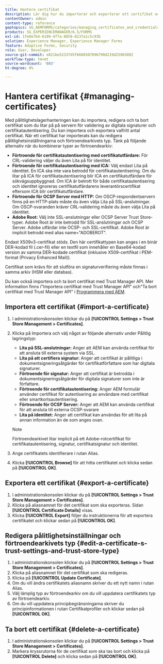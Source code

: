 ```yaml
---
title: Hantera certifikat
description: Lär dig hur du importerar och exporterar ett certifikat och redigerar dess pålitlighetsinställningar.
contentOwner: admin
content-type: reference
geptopics: SG_AEMFORMS/categories/managing_certificates_and_credentials
products: SG_EXPERIENCEMANAGER/6.5/FORMS
exl-id: 1fe0e7b4-6109-4f7a-8858-8237a1c5c93b
solution: Experience Manager, Experience Manager Forms
feature: Adaptive Forms, Security
role: User, Developer
source-git-commit: e821be5233fd5f6688507096790d219d25903892
workflow-type: tm+mt
source-wordcount: '603'
ht-degree: 0%

---
```


# Hantera certifikat {#managing-certificates}

Med pålitlighetslagerhanteringen kan du importera, redigera och ta bort certifikat som du litar på på servern för validering av digitala signaturer och certifikatautentisering. Du kan importera och exportera valfritt antal certifikat. När ett certifikat har importerats kan du redigera pålitlighetsinställningarna och förtroendearkivets typ. Tänk på följande alternativ när du kombinerar typer av förtroendearkiv:

* **Förtroende för certifikatautentisering med certifikatutfärdare:** För CRL-validering väljer du även Lita på för identitet.
* **Förtroende för certifikatautentisering med ICA:** Välj endast Lita på identitet. En ICA ska inte vara betrodd för certifikatautentisering. Om du litar på ICA för certifikatautentisering blir ICA en certifikatutfärdare för sökvägsuppbyggnad. Om ICA är betrott för både certifikatautentisering och identitet ignoreras certifikatutfärdarens leverantörscertifikat eftersom ICA blir certifikatutfärdare.
* **Förtroende för OCSP Server med HTTP:** Om OSCP-respondentservern finns på en HTTP-plats måste du även välja Lita på SSL-anslutningar. Om OSCP-svaranden kräver CRL-validering måste du även välja Lita på identitet.
* **Adobe Root:** Välj inte SSL-anslutningar eller OCSP Server Trust Store-typer. Adobe Root är inte betrodd för SSL-anslutningar och OCSP Server. Adobe utfärdar inte OCSP- och SSL-certifikat. Adobe Root är implicit betrodd med alias name=&quot;ADOBEROT&quot;.

Endast X509v3-certifikat stöds. Den här certifikattypen kan anges i en binär DER-kodad fil (.cer-fil) eller en textfil som innehåller en Base64-kodad version av samma DER-kodade certifikat (inklusive X509-certifikat i PEM-format (Privacy Enhanced Mail)).

Certifikat som krävs för att slutföra en signaturverifiering måste finnas i samma arkiv (HSM eller databas).

Du kan också importera och ta bort certifikat med Trust Manager API. Mer information finns i&quot;Importera certifikat med Trust Manager API&quot; och&quot;Ta bort certifikat med Trust Manager API&quot; i [Programmera med AEM](https://www.adobe.com/go/learn_aemforms_programming_63).

## Importera ett certifikat {#import-a-certificate}

1. I administrationskonsolen klickar du på **[!UICONTROL Settings > Trust Store Management > Certificates]**.
1. Klicka på Importera och välj något av följande alternativ under Pålitlig lagringstyp:

   * **Lita på SSL-anslutningar:** Anger att AEM kan använda certifikat för att ansluta till externa system via SSL.
   * **Lita på att certifiera signatur:** Anger att certifikat är pålitliga i dokumentsigneringsåtgärder för certifikatförfattare som har digitala signaturer.
   * **Förtroende för signatur:** Anger att certifikat är betrodda i dokumentsigneringsåtgärder för digitala signaturer som inte är författare.
   * **Förtroende för certifikatautentisering:** Anger AEM formulär använder certifikat för autentisering av användare med certifikat eller smartkortsautentisering.
   * **Förtroende för OCSP Server:** Anger att AEM kan använda certifikat för att ansluta till externa OCSP-svarare
   * **Lita på identitet:** Anger att certifikat kan användas för att lita på annan information än de som anges ovan.

   >[!NOTE]
   >
   >Förtroendearkivet litar implicit på ett Adobe-rotcertifikat för certifikatautentisering, signatur, certifikatsignatur och identitet.

1. Ange certifikatets identifierare i rutan Alias.
1. Klicka **[!UICONTROL Browse]** för att hitta certifikatet och klicka sedan på **[!UICONTROL OK]**.

## Exportera ett certifikat {#export-a-certificate}

1. I administrationskonsolen klickar du på **[!UICONTROL Settings > Trust Store Management > Certificates]**.
1. Klicka på aliasnamnet för det certifikat som ska exporteras. Sidan **[!UICONTROL Certificate Details]** visas.
1. Klicka **[!UICONTROL Export]** följer du instruktionerna för att exportera certifikatet och klickar sedan på **[!UICONTROL OK]**.

## Redigera pålitlighetsinställningar och förtroendearkivets typ {#edit-a-certificate-s-trust-settings-and-trust-store-type}

1. I administrationskonsolen klickar du på **[!UICONTROL Settings > Trust Store Management > Certificates]**.
1. Klicka på aliasnamnet för det certifikat som ska redigeras.
1. Klicka på **[!UICONTROL Update Certificate]**.
1. Om du vill ändra certifikatets aliasnamn skriver du ett nytt namn i rutan Alias.
1. Välj lämplig typ av förtroendearkiv om du vill uppdatera certifikatets typ av förtroendearkiv.
1. Om du vill uppdatera principbegränsningarna skriver du principinformationen i rutan Certifikatprofiler och klickar sedan på **[!UICONTROL OK]**.

## Ta bort ett certifikat {#delete-a-certificate}

1. I administrationskonsolen klickar du på **[!UICONTROL Settings > Trust Store Management > Certificates]**.
1. Markera kryssrutorna för de certifikat som ska tas bort och klicka på **[!UICONTROL Delete]** och klicka sedan på **[!UICONTROL OK]**.
